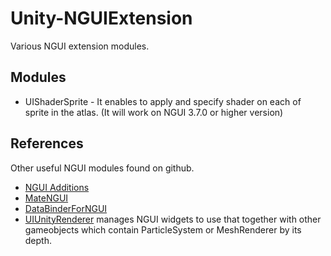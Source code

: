 Unity-NGUIExtension
===================

Various NGUI extension modules.

Modules
-------
* UIShaderSprite - It enables to apply and specify shader on each of sprite in the atlas. (It will work on NGUI 3.7.0 or higher version)



References
-----------

Other useful NGUI modules found on github.

* [NGUI Additions](https://github.com/yeticrabgames/NGUIAdditions)
* [MateNGUI](https://github.com/ddionisio/MateNGUI)
* [DataBinderForNGUI](https://github.com/kyubuns/DataBinderForNGUI)
* [UIUnityRenderer](https://github.com/tarob19/UIUnityRenderer) manages NGUI widgets to use that together with other gameobjects which contain ParticleSystem or MeshRenderer by its depth.